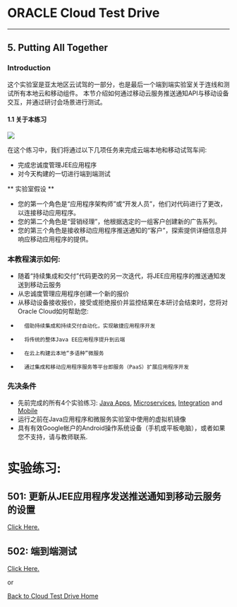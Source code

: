 # ORACLE Cloud Test Drive #
-----
## 5. Putting All Together ##

### Introduction ###
这个实验室是亚太地区云试驾的一部分，也是最后一个端到端实验室关于连线和测试所有本地云和移动组件。
本节介绍如何通过移动云服务推送通知API与移动设备交互，并通过研讨会场景进行测试。

#### 1.1	关于本练习 ####

![](images/final.scope.png)

在这个练习中，我们将通过以下几项任务来完成云端本地和移动试驾车间:
- 完成忠诚度管理JEE应用程序
- 对今天构建的一切进行端到端测试

** 实验室假设 **
+ 您的第一个角色是“应用程序架构师”或“开发人员”，他们对代码进行了更改，以连接移动应用程序。
+ 您的第二个角色是“营销经理”，他根据选定的一组客户创建新的广告系列。
+ 您的第三个角色是接收移动应用程序推送通知的“客户”，探索提供详细信息并响应移动应用程序的提供。

### 本教程演示如何: ###
- 随着“持续集成和交付”代码更改的另一次迭代，将JEE应用程序的推送通知发送到移动云服务
- 从忠诚度管理应用程序创建一个新的报价
- 从移动设备接收报价，接受或拒绝报价并监控结果在本研讨会结束时，您将对Oracle Cloud如何帮助您:
-   	借助持续集成和持续交付自动化，实现敏捷应用程序开发
-   	将传统的整体Java EE应用程序提升到云端
-   	在云上构建云本地“多语种”微服务
-   	通过集成和移动应用程序服务等平台即服务（PaaS）扩展应用程序开发

### 先决条件 ###
- 先前完成的所有4个实验练习: [Java Apps](../Java%20Apps/README.md), [Microservices](../Microservices/README.md), [Integration](../Integrations/README.md) and [Mobile](Mobile%20Service%20and%20App/README.md)
- 运行之前在Java应用程序和微服务实验室中使用的虚拟机镜像
- 具有有效Google帐户的Android操作系统设备（手机或平板电脑），或者如果您不支持，请与教师联系.

# 实验练习: #

## 501: 更新从JEE应用程序发送推送通知到移动云服务的设置 ##

[Click Here.](501-PuttingAllTogetherLab.md)

## 502: 端到端测试 ##

[Click Here.](502-PuttingAllTogetherLab.md)

or

[Back to Cloud Test Drive Home](../README.md)
